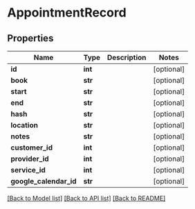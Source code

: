 # AppointmentRecord

## Properties
Name | Type | Description | Notes
------------ | ------------- | ------------- | -------------
**id** | **int** |  | [optional] 
**book** | **str** |  | [optional] 
**start** | **str** |  | [optional] 
**end** | **str** |  | [optional] 
**hash** | **str** |  | [optional] 
**location** | **str** |  | [optional] 
**notes** | **str** |  | [optional] 
**customer_id** | **int** |  | [optional] 
**provider_id** | **int** |  | [optional] 
**service_id** | **int** |  | [optional] 
**google_calendar_id** | **str** |  | [optional] 

[[Back to Model list]](../README.md#documentation-for-models) [[Back to API list]](../README.md#documentation-for-api-endpoints) [[Back to README]](../README.md)

